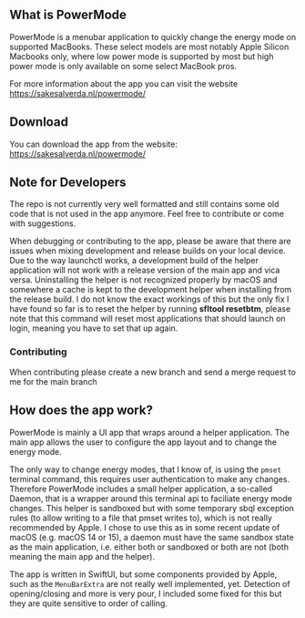 ## What is PowerMode
PowerMode is a menubar application to quickly change the energy mode on supported MacBooks. These select models are most notably Apple Silicon Macbooks only, where low power mode is supported by most but high power mode is only available on some select MacBook pros.

For more information about the app you can visit the website <https://sakesalverda.nl/powermode/>

## Download
You can download the app from the website: <https://sakesalverda.nl/powermode/>

## Note for Developers
The repo is not currently very well formatted and still contains some old code that is not used in the app anymore. Feel free to contribute or come with suggestions.

When debugging or contributing to the app, please be aware that there are issues when mixing development and release builds on your local device. Due to the way launchctl works, a development build of the helper application will not work with a release version of the main app and vica versa.
Uninstalling the helper is not recognized properly by macOS and somewhere a cache is kept to the development helper when installing from the release build. I do not know the exact workings of this but the only fix I have found so far is to reset the helper by running **sfltool resetbtm**, please note that this command will reset most applications that should launch on login, meaning you have to set that up again.

### Contributing
When contributing please create a new branch and send a merge request to me for the main branch

## How does the app work?
PowerMode is mainly a UI app that wraps around a helper application. The main app allows the user to configure the app layout and to change the energy mode.

The only way to change energy modes, that I know of, is using the `pmset` terminal command, this requires user authentication to make any changes. Therefore PowerMode includes a small helper application, a so-called Daemon, that is a wrapper around this terminal api to faciliate energy mode changes. 
This helper is sandboxed but with some temporary sbql exception rules (to allow writing to a file that pmset writes to), which is not really recommended by Apple. I chose to use this as in some recent update of macOS (e.g. macOS 14 or 15), a daemon must have the same sandbox state as the main application, i.e. either both or sandboxed or both are not (both meaning the main app and the helper). 

The app is written in SwiftUI, but some components provided by Apple, such as the `MenuBarExtra` are not really well implemented, yet. Detection of opening/closing and more is very pour, I included some fixed for this but they are quite sensitive to order of calling.

